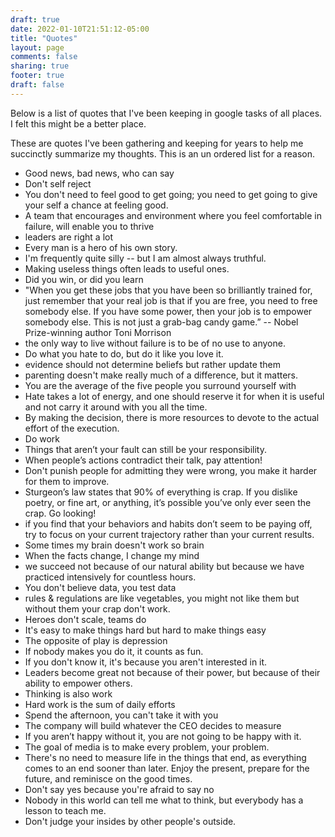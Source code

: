 ```yaml
---
draft: true
date: 2022-01-10T21:51:12-05:00
title: "Quotes"
layout: page
comments: false
sharing: true
footer: true
draft: false
---
```


Below is a list of quotes that I've been keeping in google tasks of all places. I felt this might be a better place.

These are quotes I've been gathering and keeping for years to help me succinctly summarize my thoughts. This is an un ordered list for a reason.

 - Good news, bad news, who can say
 - Don't self reject
 - You don't need to feel good to get going; you need to get going to give your self a chance at feeling good.
 - A team that encourages and environment where you feel comfortable in failure,  will enable you to thrive
 - leaders are right a lot
 - Every man is a hero of his own story.
 - I'm frequently quite silly -- but I am almost always truthful.
 - Making useless things often leads to useful ones.
 - Did you win, or did you learn
 - "When you get these jobs that you have been so brilliantly trained for, just remember that your real job is that if you are free, you need to free somebody else. If you have some power, then your job is to empower somebody else. This is not just a grab-bag candy game.” -- Nobel Prize-winning author Toni Morrison
 - the only way to live without failure is to be of no use to anyone.
 - Do what you hate to do, but do it like you love it.
 - evidence should not determine beliefs but rather update them
 - parenting doesn't make really much of a difference, but it matters.
 - You are the average of the five people you surround yourself with
 - Hate takes a lot of energy, and one should reserve it for when it is useful and not carry it around with you all the time.
 - By making the decision, there is more resources to devote to the actual effort of the execution.
 - Do work
 - Things that aren’t your fault can still be your responsibility.
 - When people’s actions contradict their talk, pay attention!
 - Don't punish people for admitting they were wrong, you make it harder for them to improve.
 - Sturgeon’s law states that 90% of everything is crap. If you dislike poetry, or fine art, or anything, it’s possible you’ve only ever seen the crap. Go looking!
 - if you find that your behaviors and habits don’t seem to be paying off, try to focus on your current trajectory rather than your current results.
 - Some times my brain doesn't work so brain
 - When the facts change, I change my mind
 - we succeed not because of our natural ability but because we have practiced intensively for countless hours.
 - You don't believe data, you test data
 - rules & regulations are like vegetables, you might not like them but without them your crap don't work.
 - Heroes don't scale, teams do
 - It's easy to make things hard but hard to make things easy
 - The opposite of play is depression
 - If nobody makes you do it, it counts as fun.
 - If you don't know it, it's because you aren't interested in it.
 - Leaders become great not because of their power, but because of their ability to empower others.
 - Thinking is also work
 - Hard work is the sum of daily efforts
 - Spend the afternoon, you can't take it with you
 - The company will build whatever the CEO decides to measure
 - If you aren’t happy without it, you are not going to be happy with it.
 - The goal of media is to make every problem, your problem.
 - There's no need to measure life in the things that end, as everything comes to an end sooner than later. Enjoy the present, prepare for the future, and reminisce on the good times.
 - Don't say yes because you're afraid to say no
 - Nobody in this world can tell me what to think, but everybody has a lesson to teach me.
 - Don't judge your insides by other people's outside.
